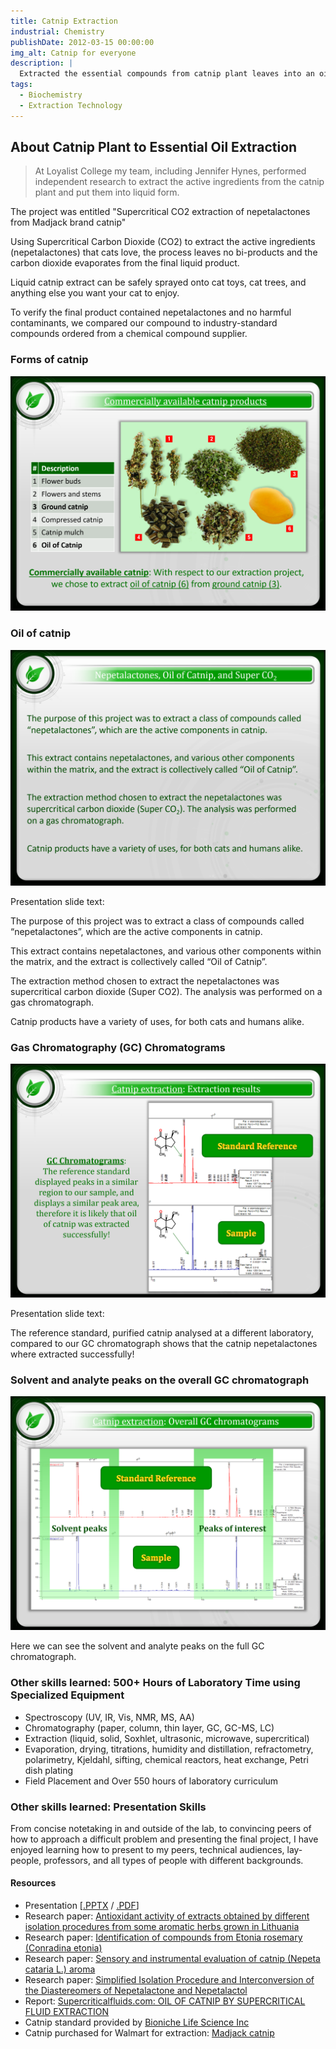 ```yaml
---
title: Catnip Extraction
industrial: Chemistry
publishDate: 2012-03-15 00:00:00
img_alt: Catnip for everyone
description: |
  Extracted the essential compounds from catnip plant leaves into an oil
tags:
  - Biochemistry
  - Extraction Technology
---
```


## About Catnip Plant to Essential Oil Extraction

> At Loyalist College my team, including Jennifer Hynes, performed independent research to extract the active ingredients from the catnip plant and put them into liquid form.

The project was entitled "Supercritical CO2 extraction of nepetalactones from Madjack brand catnip"

Using Supercritical Carbon Dioxide (CO2) to extract the active ingredients (nepetalactones) that cats love, the process leaves no bi-products and the carbon dioxide evaporates from the final liquid product.

Liquid catnip extract can be safely sprayed onto cat toys, cat trees, and anything else you want your cat to enjoy.

To verify the final product contained nepetalactones and no harmful contaminants, we compared our compound to industry-standard compounds ordered from a chemical compound supplier.

### Forms of catnip

<img src="/assets/projects/catnip-extraction/catnip-extraction-presentation-slide-forms-of-catnip.png" alt="Catnip Extraction Presentation Slide: Forms of Catnip">


### Oil of catnip

<img src="/assets/projects/catnip-extraction/catnip-extraction-presentation-slide-nepetalactones.png" alt="Catnip Extraction Presentation Slide: Nepetalactones and project explanation">

Presentation slide text:

The purpose of this project was to extract a class of compounds called “nepetalactones”, which are the active components in catnip.

This extract contains nepetalactones, and various other components within the matrix, and the extract is collectively called “Oil of Catnip”.

The extraction method chosen to extract the nepetalactones was supercritical carbon dioxide (Super CO2). The analysis was performed on a gas chromatograph.

Catnip products have a variety of uses, for both cats and humans alike.

### Gas Chromatography (GC) Chromatograms

<img src="/assets/projects/catnip-extraction/catnip-extraction-presentation-slide-extraction-results-nepetalactones.png" alt="Catnip Extraction Presentation Slide: Extraction Results Only Nepetalactones">

Presentation slide text:

The reference standard, purified catnip analysed at a different laboratory, compared to our GC chromatograph shows that the catnip nepetalactones where extracted successfully!

### Solvent and analyte peaks on the overall GC chromatograph

<img src="/assets/projects/catnip-extraction/catnip-extraction-presentation-slide-solvents-and-nepetalactones-gc.png" alt="Catnip Extraction Presentation Slide: GC with solvents and nepetalactones (analyte)">

Here we can see the solvent and analyte peaks on the full GC chromatograph.

### Other skills learned: 500+ Hours of Laboratory Time using Specialized Equipment

- Spectroscopy (UV, IR, Vis, NMR, MS, AA)
- Chromatography (paper, column, thin layer, GC, GC-MS, LC)
- Extraction (liquid, solid, Soxhlet, ultrasonic, microwave, supercritical)
- Evaporation, drying, titrations, humidity and distillation, refractometry, polarimetry, Kjeldahl, sifting, chemical reactors, heat exchange, Petri dish plating
- Field Placement and Over 550 hours of laboratory curriculum

### Other skills learned: Presentation Skills

From concise notetaking in and outside of the lab, to convincing peers of how to approach a difficult problem and presenting the final project, I have enjoyed learning how to present to my peers, technical audiences, lay-people, professors, and all types of people with different backgrounds.

#### Resources

- Presentation [<a href="/assets/projects/catnip-extraction/gsfc-project-nip-presentation-catnippers.pptx">.PPTX</a> / <a target="_blank" href="/assets/projects/catnip-extraction/gsfc-project-nip-presentation-catnippers.pdf">.PDF</a>]
- Research paper: <a target="_blank" href="https://scijournals.onlinelibrary.wiley.com/doi/abs/10.1002/%28SICI%291097-0010%28199805%2977%3A1%3C140%3A%3AAID-JSFA18%3E3.0.CO%3B2-K">Antioxidant activity of extracts obtained by different isolation procedures from some aromatic herbs grown in Lithuania</a>
- Research paper: <a target="_blank" href="https://www.sciencedirect.com/science/article/abs/pii/S0021967307009442">Identification of compounds from Etonia rosemary (Conradina etonia)</a>
- Research paper: <a target="_blank" href="https://pubmed.ncbi.nlm.nih.gov/12797753/">Sensory and instrumental evaluation of catnip (Nepeta cataria L.) aroma</a>
- Research paper: <a target="_blank" href="https://pubmed.ncbi.nlm.nih.gov/15974613/">Simplified Isolation Procedure and Interconversion of the Diastereomers of Nepetalactone and Nepetalactol</a>
- Report: <a target="_blank" href="https://www.supercriticalfluids.com/wp-content/uploads/TN-101-Oil-of-Catnip-by-SFE1.pdf">Supercriticalfluids.com: OIL OF CATNIP BY SUPERCRITICAL FLUID EXTRACTION</a>
- Catnip standard provided by <a target="_blank" href="https://web.archive.org/web/20120415034333/http://www.bioniche.com/products.cfm">Bioniche Life Science Inc</a>
- Catnip purchased for Walmart for extraction: <a target="_blank" href="https://www.facebook.com/Madjackcat/">Madjack catnip</a>
